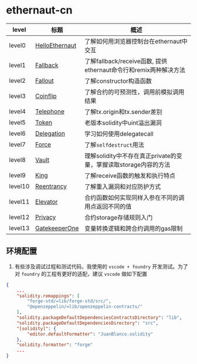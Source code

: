 # ethernaut-cn

| level |标题| 概述 |
| --- |---|--- |
|level0|[HelloEthernaut](src/level0_HW/README.md)|了解如何用浏览器控制台在ethernaut中交互|
|level1|[Fallback](src/level1_fallback/README.md)|了解fallback/receive函数, 提供ethernaut命令行和remix两种解决方法|
|level2|[Fallout](src/level2_fallout/README.md)|了解constructor构造函数|
|level3|[Coinflip](src/level3_coinflip/README.md)|了解合约的可预测性，调用前模拟调用结果|
|level4|[Telephone](src/level4_telephone/README.md)|了解tx.origin和tx.sender差别|
|level5|[Token](src/level5_token/README.md)|老版本solidity中uint溢出漏洞|
|level6|[Delegation](src/level6_delegation/README.md)|学习如何使用delegatecall|
|level7|[Force](src/level7_force/README.md)|了解`selfdestruct`用法|
|level8|[Vault](src/level8_vault/README.md)|理解solidity中不存在真正private的变量，掌握读取storage内容的方法|
|level9|[King](src/level9_king/README.md)|了解receive函数的触发和执行特点|
|level10|[Reentrancy](src/level10_reentrancy/README.md)|了解重入漏洞和对应防护方式|
|level11|[Elevator](src/level11_elevator/README.md)|合约函数如何实现同样入参在不同的调用点返回不同的值|
|level12|[Privacy](src/level12_privacy/README.md)|合约storage存储规则入门|
|level13|[GatekeeperOne](src/level13_gatekeeper_one/README.md)|变量转换逻辑和跨合约调用的gas限制|



## 环境配置
1. 有些涉及调试过程和测试代码，我使用的 `vscode + foundry` 开发测试。为了对 `foundry` 的工程有更好的适配，建议 `vscode` 做如下配置

```json
{
    ...
    "solidity.remappings": [
        "forge-std/=lib/forge-std/src/",
        "@openzeppelin/=lib/openzeppelin-contracts/"
    ],
    "solidity.packageDefaultDependenciesContractsDirectory": "lib",
    "solidity.packageDefaultDependenciesDirectory": "src",
    "[solidity]": {
        "editor.defaultFormatter": "JuanBlanco.solidity"
    },
    "solidity.formatter": "forge"
    ...
}
```

